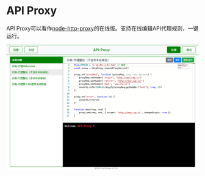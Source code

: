 # API Proxy

API Proxy可以看作[node-http-proxy](https://github.com/http-party/node-http-proxy)的在线版。支持在线编辑API代理规则，一键运行。

![preview](preview.png)
